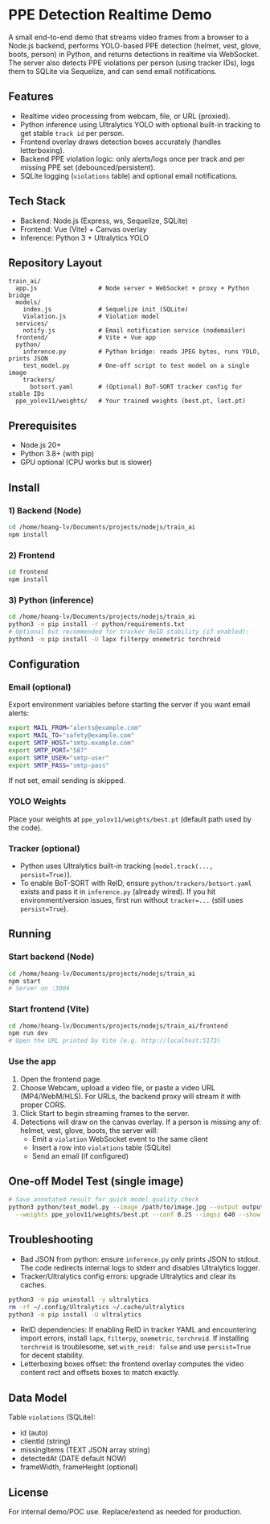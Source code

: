 # PPE Detection Realtime Demo

A small end-to-end demo that streams video frames from a browser to a Node.js backend, performs YOLO-based PPE detection (helmet, vest, glove, boots, person) in Python, and returns detections in realtime via WebSocket. The server also detects PPE violations per person (using tracker IDs), logs them to SQLite via Sequelize, and can send email notifications.

## Features
- Realtime video processing from webcam, file, or URL (proxied).
- Python inference using Ultralytics YOLO with optional built-in tracking to get stable `track id` per person.
- Frontend overlay draws detection boxes accurately (handles letterboxing).
- Backend PPE violation logic: only alerts/logs once per track and per missing PPE set (debounced/persistent).
- SQLite logging (`violations` table) and optional email notifications.

## Tech Stack
- Backend: Node.js (Express, ws, Sequelize, SQLite)
- Frontend: Vue (Vite) + Canvas overlay
- Inference: Python 3 + Ultralytics YOLO

## Repository Layout
```
train_ai/
  app.js                 # Node server + WebSocket + proxy + Python bridge
  models/
    index.js             # Sequelize init (SQLite)
    Violation.js         # Violation model
  services/
    notify.js            # Email notification service (nodemailer)
  frontend/              # Vite + Vue app
  python/
    inference.py         # Python bridge: reads JPEG bytes, runs YOLO, prints JSON
    test_model.py        # One-off script to test model on a single image
    trackers/
      botsort.yaml       # (Optional) BoT-SORT tracker config for stable IDs
  ppe_yolov11/weights/   # Your trained weights (best.pt, last.pt)
```

## Prerequisites
- Node.js 20+
- Python 3.8+ (with pip)
- GPU optional (CPU works but is slower)

## Install
### 1) Backend (Node)
```bash
cd /home/hoang-lv/Documents/projects/nodejs/train_ai
npm install
```

### 2) Frontend
```bash
cd frontend
npm install
```

### 3) Python (inference)
```bash
cd /home/hoang-lv/Documents/projects/nodejs/train_ai
python3 -m pip install -r python/requirements.txt
# Optional but recommended for tracker ReID stability (if enabled):
python3 -m pip install -U lapx filterpy onemetric torchreid
```

## Configuration
### Email (optional)
Export environment variables before starting the server if you want email alerts:
```bash
export MAIL_FROM="alerts@example.com"
export MAIL_TO="safety@example.com"
export SMTP_HOST="smtp.example.com"
export SMTP_PORT="587"
export SMTP_USER="smtp-user"
export SMTP_PASS="smtp-pass"
```
If not set, email sending is skipped.

### YOLO Weights
Place your weights at `ppe_yolov11/weights/best.pt` (default path used by the code).

### Tracker (optional)
- Python uses Ultralytics built-in tracking (`model.track(..., persist=True)`).
- To enable BoT-SORT with ReID, ensure `python/trackers/botsort.yaml` exists and pass it in `inference.py` (already wired). If you hit environment/version issues, first run without `tracker=...` (still uses `persist=True`).

## Running
### Start backend (Node)
```bash
cd /home/hoang-lv/Documents/projects/nodejs/train_ai
npm start
# Server on :3004
```

### Start frontend (Vite)
```bash
cd /home/hoang-lv/Documents/projects/nodejs/train_ai/frontend
npm run dev
# Open the URL printed by Vite (e.g. http://localhost:5173)
```

### Use the app
1. Open the frontend page.
2. Choose Webcam, upload a video file, or paste a video URL (MP4/WebM/HLS). For URLs, the backend proxy will stream it with proper CORS.
3. Click Start to begin streaming frames to the server.
4. Detections will draw on the canvas overlay. If a person is missing any of: helmet, vest, glove, boots, the server will:
   - Emit a `violation` WebSocket event to the same client
   - Insert a row into `violations` table (SQLite)
   - Send an email (if configured)

## One-off Model Test (single image)
```bash
# Save annotated result for quick model quality check
python3 python/test_model.py --image /path/to/image.jpg --output output/annotated.jpg \
  --weights ppe_yolov11/weights/best.pt --conf 0.25 --imgsz 640 --show
```

## Troubleshooting
- Bad JSON from python: ensure `inference.py` only prints JSON to stdout. The code redirects internal logs to stderr and disables Ultralytics logger.
- Tracker/Ultralytics config errors: upgrade Ultralytics and clear its caches.
```bash
python3 -m pip uninstall -y ultralytics
rm -rf ~/.config/Ultralytics ~/.cache/ultralytics
python3 -m pip install -U ultralytics
```
- ReID dependencies: If enabling ReID in tracker YAML and encountering import errors, install `lapx`, `filterpy`, `onemetric`, `torchreid`. If installing `torchreid` is troublesome, set `with_reid: false` and use `persist=True` for decent stability.
- Letterboxing boxes offset: the frontend overlay computes the video content rect and offsets boxes to match exactly.

## Data Model
Table `violations` (SQLite):
- id (auto)
- clientId (string)
- missingItems (TEXT JSON array string)
- detectedAt (DATE default NOW)
- frameWidth, frameHeight (optional)

## License
For internal demo/POC use. Replace/extend as needed for production.
